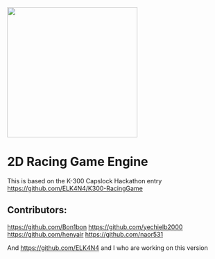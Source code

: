 <img src="https://i.ibb.co/R00tPh5/Whats-App-Image-2020-09-24-at-19-29-27.jpg" width="300" />

# 2D Racing Game Engine
This is based on the K-300 Capslock Hackathon entry https://github.com/ELK4N4/K300-RacingGame

## Contributors:

https://github.com/Bon1bon https://github.com/yechielb2000
https://github.com/henyair https://github.com/naor531

And https://github.com/ELK4N4 and I who are working on this version
